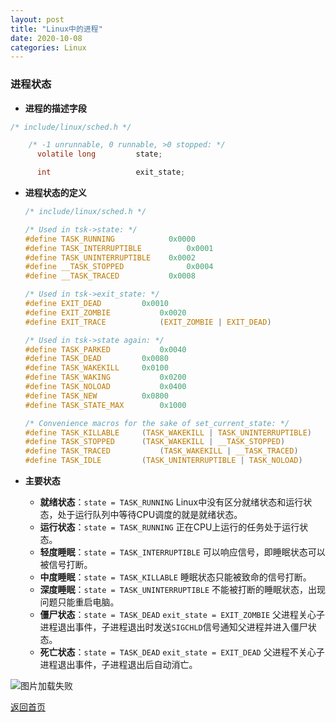 ```yaml
---
layout: post
title: "Linux中的进程"
date: 2020-10-08
categories: Linux
---
```


### **进程状态**
* **进程的描述字段**
``` c
/* include/linux/sched.h */

    /* -1 unrunnable, 0 runnable, >0 stopped: */
	  volatile long			state;

      int				    exit_state;
```

* **进程状态的定义**  

  ``` c
  /* include/linux/sched.h */

  /* Used in tsk->state: */
  #define TASK_RUNNING			  0x0000
  #define TASK_INTERRUPTIBLE		  0x0001
  #define TASK_UNINTERRUPTIBLE	  0x0002
  #define __TASK_STOPPED			  0x0004
  #define __TASK_TRACED			  0x0008

  /* Used in tsk->exit_state: */
  #define EXIT_DEAD			0x0010
  #define EXIT_ZOMBIE			0x0020
  #define EXIT_TRACE			(EXIT_ZOMBIE | EXIT_DEAD)

  /* Used in tsk->state again: */
  #define TASK_PARKED			0x0040
  #define TASK_DEAD			0x0080
  #define TASK_WAKEKILL		0x0100
  #define TASK_WAKING			0x0200
  #define TASK_NOLOAD			0x0400
  #define TASK_NEW			0x0800
  #define TASK_STATE_MAX	    0x1000

  /* Convenience macros for the sake of set_current_state: */
  #define TASK_KILLABLE		(TASK_WAKEKILL | TASK_UNINTERRUPTIBLE)
  #define TASK_STOPPED		(TASK_WAKEKILL | __TASK_STOPPED)
  #define TASK_TRACED			(TASK_WAKEKILL | __TASK_TRACED)
  #define TASK_IDLE			(TASK_UNINTERRUPTIBLE | TASK_NOLOAD)
  ```

* **主要状态**
  + **就绪状态**：`state = TASK_RUNNING` Linux中没有区分就绪状态和运行状态，处于运行队列中等待CPU调度的就是就绪状态。
  + **运行状态**：`state = TASK_RUNNING` 正在CPU上运行的任务处于运行状态。
  + **轻度睡眠**：`state = TASK_INTERRUPTIBLE` 可以响应信号，即睡眠状态可以被信号打断。
  + **中度睡眠**：`state = TASK_KILLABLE` 睡眠状态只能被致命的信号打断。
  + **深度睡眠**：`state = TASK_UNINTERRUPTIBLE` 不能被打断的睡眠状态，出现问题只能重启电脑。
  + **僵尸状态**：`state = TASK_DEAD` `exit_state = EXIT_ZOMBIE` 父进程关心子进程退出事件，子进程退出时发送`SIGCHLD`信号通知父进程并进入僵尸状态。
  + **死亡状态**：`state = TASK_DEAD` `exit_state = EXIT_DEAD` 父进程不关心子进程退出事件，子进程退出后自动消亡。

![图片加载失败](https://maxwell-l.github.io/WriteSomething/image/taskstate.png)

[返回首页](https://maxwell-l.github.io/WriteSomething)